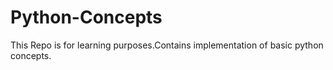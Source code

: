 # Python-Concepts
This Repo is for learning purposes.Contains implementation of basic python concepts.
